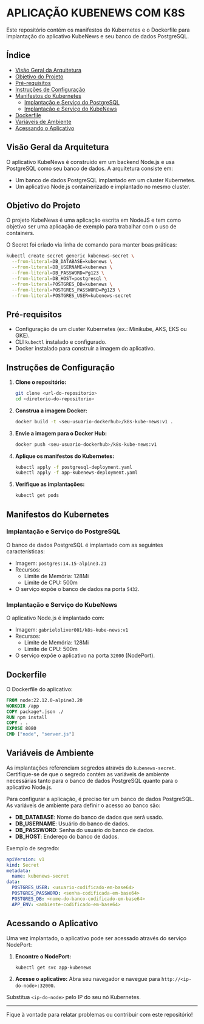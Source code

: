 # APLICAÇÃO KUBENEWS COM K8S

Este repositório contém os manifestos do Kubernetes e o Dockerfile para implantação do aplicativo KubeNews e seu banco de dados PostgreSQL.

## Índice

- [Visão Geral da Arquitetura](#visão-geral-da-arquitetura)
- [Objetivo do Projeto](#objetivo-do-projeto)
- [Pré-requisitos](#pré-requisitos)
- [Instruções de Configuração](#instruções-de-configuração)
- [Manifestos do Kubernetes](#manifestos-do-kubernetes)
  - [Implantação e Serviço do PostgreSQL](#implantação-e-serviço-do-postgresql)
  - [Implantação e Serviço do KubeNews](#implantação-e-serviço-do-kubenews)
- [Dockerfile](#dockerfile)
- [Variáveis de Ambiente](#variáveis-de-ambiente)
- [Acessando o Aplicativo](#acessando-o-aplicativo)

## Visão Geral da Arquitetura

O aplicativo KubeNews é construído em um backend Node.js e usa PostgreSQL como seu banco de dados. A arquitetura consiste em:

- Um banco de dados PostgreSQL implantado em um cluster Kubernetes.
- Um aplicativo Node.js containerizado e implantado no mesmo cluster.

## Objetivo do Projeto

O projeto KubeNews é uma aplicação escrita em NodeJS e tem como objetivo ser uma aplicação de exemplo para trabalhar com o uso de containers.

O Secret foi criado via linha de comando para manter boas práticas:
```bash
kubectl create secret generic kubenews-secret \
  --from-literal=DB_DATABASE=kubenews \
  --from-literal=DB_USERNAME=kubenews \
  --from-literal=DB_PASSWORD=Pg123 \
  --from-literal=DB_HOST=postgresql \
  --from-literal=POSTGRES_DB=kubenews \
  --from-literal=POSTGRES_PASSWORD=Pg123 \
  --from-literal=POSTGRES_USER=kubenews-secret
```

## Pré-requisitos

- Configuração de um cluster Kubernetes (ex.: Minikube, AKS, EKS ou GKE).
- CLI `kubectl` instalado e configurado.
- Docker instalado para construir a imagem do aplicativo.

## Instruções de Configuração

1. **Clone o repositório:**
   ```bash
   git clone <url-do-repositorio>
   cd <diretorio-do-repositorio>
   ```

2. **Construa a imagem Docker:**
   ```bash
   docker build -t <seu-usuario-dockerhub>/k8s-kube-news:v1 .
   ```

3. **Envie a imagem para o Docker Hub:**
   ```bash
   docker push <seu-usuario-dockerhub>/k8s-kube-news:v1
   ```

4. **Aplique os manifestos do Kubernetes:**
   ```bash
   kubectl apply -f postgresql-deployment.yaml
   kubectl apply -f app-kubenews-deployment.yaml
   ```

5. **Verifique as implantações:**
   ```bash
   kubectl get pods
   ```

## Manifestos do Kubernetes

### Implantação e Serviço do PostgreSQL

O banco de dados PostgreSQL é implantado com as seguintes características:

- Imagem: `postgres:14.15-alpine3.21`
- Recursos:
  - Limite de Memória: 128Mi
  - Limite de CPU: 500m
- O serviço expõe o banco de dados na porta `5432`.

### Implantação e Serviço do KubeNews

O aplicativo Node.js é implantado com:

- Imagem: `gabrieloliver001/k8s-kube-news:v1`
- Recursos:
  - Limite de Memória: 128Mi
  - Limite de CPU: 500m
- O serviço expõe o aplicativo na porta `32000` (NodePort).

## Dockerfile

O Dockerfile do aplicativo:

```dockerfile
FROM node:22.12.0-alpine3.20
WORKDIR /app
COPY package*.json ./
RUN npm install
COPY . .
EXPOSE 8080
CMD ["node", "server.js"]
```

## Variáveis de Ambiente

As implantações referenciam segredos através do `kubenews-secret`. Certifique-se de que o segredo contém as variáveis de ambiente necessárias tanto para o banco de dados PostgreSQL quanto para o aplicativo Node.js.

Para configurar a aplicação, é preciso ter um banco de dados PostgreSQL. As variáveis de ambiente para definir o acesso ao banco são:

- **DB_DATABASE**: Nome do banco de dados que será usado.
- **DB_USERNAME**: Usuário do banco de dados.
- **DB_PASSWORD**: Senha do usuário do banco de dados.
- **DB_HOST**: Endereço do banco de dados.

Exemplo de segredo:
```yaml
apiVersion: v1
kind: Secret
metadata:
  name: kubenews-secret
data:
  POSTGRES_USER: <usuario-codificado-em-base64>
  POSTGRES_PASSWORD: <senha-codificada-em-base64>
  POSTGRES_DB: <nome-do-banco-codificado-em-base64>
  APP_ENV: <ambiente-codificado-em-base64>
```

## Acessando o Aplicativo

Uma vez implantado, o aplicativo pode ser acessado através do serviço NodePort:

1. **Encontre o NodePort:**
   ```bash
   kubectl get svc app-kubenews
   ```

2. **Acesse o aplicativo:**
   Abra seu navegador e navegue para `http://<ip-do-node>:32000`.

Substitua `<ip-do-node>` pelo IP do seu nó Kubernetes.

---

Fique à vontade para relatar problemas ou contribuir com este repositório!

